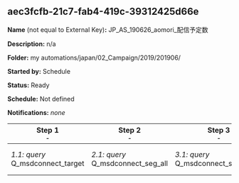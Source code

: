 ## aec3fcfb-21c7-fab4-419c-39312425d66e

**Name** (not equal to External Key)**:** JP_AS_190626_aomori_配信予定数

**Description:** n/a

**Folder:** my automations/japan/02_Campaign/2019/201906/

**Started by:** Schedule

**Status:** Ready

**Schedule:** Not defined

**Notifications:** _none_


| Step 1<br>_<small>-</small>_ | Step 2<br>_<small>-</small>_ | Step 3<br>_<small>-</small>_ | Step 4<br>_<small>-</small>_ | Step 5<br>_<small>-</small>_ |
| --- | --- | --- | --- | --- |
| _1.1: query_<br>Q_msdconnect_target | _2.1: query_<br>Q_msdconnect_seg_all | _3.1: query_<br>Q_msdconnect_seg_all_ex | _4.1: query_<br>JP_Q_DE_190626_aomori | _5.1: query_<br>JP_Q_DE_190626_aomori_配信予定数 |
